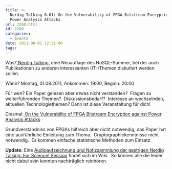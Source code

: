 ```yaml
---
title: >-
  Nerdig Talking 0.01: On the Vulnerability of FPGA Bitstream Encryption against
  Power Analysis Attacks
url: 2260.html
id: 2260
categories:
  - events
date: 2011-08-01 12:21:00
tags:
---
```


Was?[
Nerdig Talking](https://blog.shackspace.de/wiki/doku.php?id=project:nerdig_talking), eine Neuauflage des NoSQL-Summer, bei der auch Publikationen  zu anderen interessanten (IT-)Themen diskutiert werden sollen.

Wann?
Montag, 01.08.2011, Ankommen: 19:00, Beginn: 20:00

Für wen?
Ein Paper gelesen aber etwas nicht verstanden?  Fragen zu weiterführenden Themen?  Diskussionsbedarf?  Interesse an wechselnden, aktuellen Technologiethemen?
Dann ist diese Veranstaltung für dich!

Diesmal:[
On the Vulnerability of FPGA Bitstream Encryption against Power Analysis Attacks](http://eprint.iacr.org/2011/390.pdf)

Grundverständniss von FPGAs hilfreich aber nicht notwendig, das Paper hat eine ausführliche Einleitung zum Thema.  Cryptographiekenntnisse nicht notwendig.  Es kommen einfache statistische Methoden zum Einsatz.

**Update:**
Eine [Audioaufzeichnung und Notizsammlung der gestrigen Nerdig Talking: For Science! Session](https://blog.shackspace.de/wiki/doku.php?id=project:nerdig_talking:for_science:0.0.1) findet sich im Wiki.  So können alle die leider nicht dabei sein konnten nachträglich reinhören.